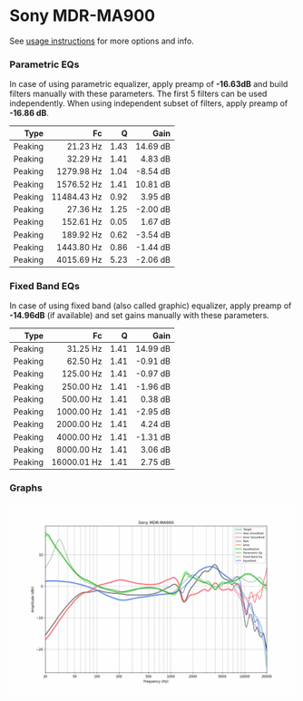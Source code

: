 # Sony MDR-MA900
See [usage instructions](https://github.com/jaakkopasanen/AutoEq#usage) for more options and info.

### Parametric EQs
In case of using parametric equalizer, apply preamp of **-16.63dB** and build filters manually
with these parameters. The first 5 filters can be used independently.
When using independent subset of filters, apply preamp of **-16.86 dB**.

| Type    | Fc          |    Q | Gain     |
|--------:|------------:|-----:|---------:|
| Peaking | 21.23 Hz    | 1.43 | 14.69 dB |
| Peaking | 32.29 Hz    | 1.41 | 4.83 dB  |
| Peaking | 1279.98 Hz  | 1.04 | -8.54 dB |
| Peaking | 1576.52 Hz  | 1.41 | 10.81 dB |
| Peaking | 11484.43 Hz | 0.92 | 3.95 dB  |
| Peaking | 27.36 Hz    | 1.25 | -2.00 dB |
| Peaking | 152.61 Hz   | 0.05 | 1.67 dB  |
| Peaking | 189.92 Hz   | 0.62 | -3.54 dB |
| Peaking | 1443.80 Hz  | 0.86 | -1.44 dB |
| Peaking | 4015.69 Hz  | 5.23 | -2.06 dB |

### Fixed Band EQs
In case of using fixed band (also called graphic) equalizer, apply preamp of **-14.96dB**
(if available) and set gains manually with these parameters.

| Type    | Fc          |    Q | Gain     |
|--------:|------------:|-----:|---------:|
| Peaking | 31.25 Hz    | 1.41 | 14.99 dB |
| Peaking | 62.50 Hz    | 1.41 | -0.91 dB |
| Peaking | 125.00 Hz   | 1.41 | -0.97 dB |
| Peaking | 250.00 Hz   | 1.41 | -1.96 dB |
| Peaking | 500.00 Hz   | 1.41 | 0.38 dB  |
| Peaking | 1000.00 Hz  | 1.41 | -2.95 dB |
| Peaking | 2000.00 Hz  | 1.41 | 4.24 dB  |
| Peaking | 4000.00 Hz  | 1.41 | -1.31 dB |
| Peaking | 8000.00 Hz  | 1.41 | 3.06 dB  |
| Peaking | 16000.01 Hz | 1.41 | 2.75 dB  |

### Graphs
![](./Sony%20MDR-MA900.png)